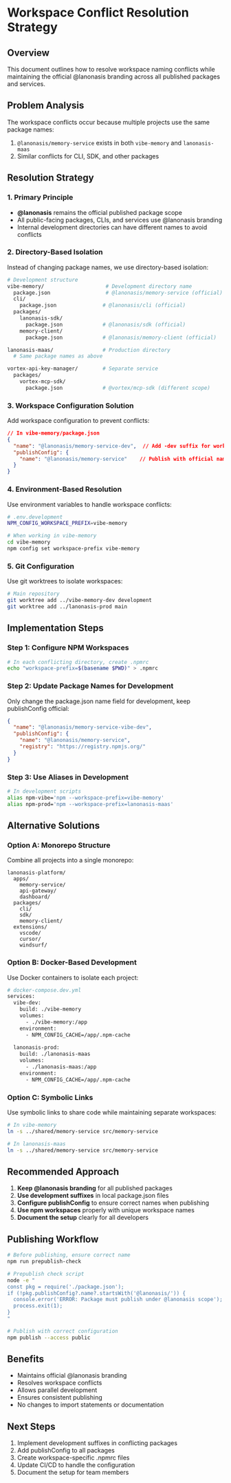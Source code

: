 # Workspace Conflict Resolution Strategy

## Overview
This document outlines how to resolve workspace naming conflicts while maintaining the official @lanonasis branding across all published packages and services.

## Problem Analysis
The workspace conflicts occur because multiple projects use the same package names:
1. `@lanonasis/memory-service` exists in both `vibe-memory` and `lanonasis-maas`
2. Similar conflicts for CLI, SDK, and other packages

## Resolution Strategy

### 1. **Primary Principle**
- **@lanonasis** remains the official published package scope
- All public-facing packages, CLIs, and services use @lanonasis branding
- Internal development directories can have different names to avoid conflicts

### 2. **Directory-Based Isolation**
Instead of changing package names, we use directory-based isolation:

```bash
# Development structure
vibe-memory/                    # Development directory name
  package.json                  # @lanonasis/memory-service (official)
  cli/
    package.json               # @lanonasis/cli (official)
  packages/
    lanonasis-sdk/
      package.json             # @lanonasis/sdk (official)
    memory-client/
      package.json             # @lanonasis/memory-client (official)

lanonasis-maas/                # Production directory
  # Same package names as above

vortex-api-key-manager/        # Separate service
  packages/
    vortex-mcp-sdk/
      package.json             # @vortex/mcp-sdk (different scope)
```

### 3. **Workspace Configuration Solution**

Add workspace configuration to prevent conflicts:

```json
// In vibe-memory/package.json
{
  "name": "@lanonasis/memory-service-dev",  // Add -dev suffix for workspace
  "publishConfig": {
    "name": "@lanonasis/memory-service"    // Publish with official name
  }
}
```

### 4. **Environment-Based Resolution**

Use environment variables to handle workspace conflicts:

```bash
# .env.development
NPM_CONFIG_WORKSPACE_PREFIX=vibe-memory

# When working in vibe-memory
cd vibe-memory
npm config set workspace-prefix vibe-memory
```

### 5. **Git Configuration**

Use git worktrees to isolate workspaces:

```bash
# Main repository
git worktree add ../vibe-memory-dev development
git worktree add ../lanonasis-prod main
```

## Implementation Steps

### Step 1: Configure NPM Workspaces
```bash
# In each conflicting directory, create .npmrc
echo "workspace-prefix=$(basename $PWD)" > .npmrc
```

### Step 2: Update Package Names for Development
Only change the package.json name field for development, keep publishConfig official:

```json
{
  "name": "@lanonasis/memory-service-vibe-dev",
  "publishConfig": {
    "name": "@lanonasis/memory-service",
    "registry": "https://registry.npmjs.org/"
  }
}
```

### Step 3: Use Aliases in Development
```bash
# In development scripts
alias npm-vibe='npm --workspace-prefix=vibe-memory'
alias npm-prod='npm --workspace-prefix=lanonasis-maas'
```

## Alternative Solutions

### Option A: Monorepo Structure
Combine all projects into a single monorepo:
```
lanonasis-platform/
  apps/
    memory-service/
    api-gateway/
    dashboard/
  packages/
    cli/
    sdk/
    memory-client/
  extensions/
    vscode/
    cursor/
    windsurf/
```

### Option B: Docker-Based Development
Use Docker containers to isolate each project:
```dockerfile
# docker-compose.dev.yml
services:
  vibe-dev:
    build: ./vibe-memory
    volumes:
      - ./vibe-memory:/app
    environment:
      - NPM_CONFIG_CACHE=/app/.npm-cache
  
  lanonasis-prod:
    build: ./lanonasis-maas
    volumes:
      - ./lanonasis-maas:/app
    environment:
      - NPM_CONFIG_CACHE=/app/.npm-cache
```

### Option C: Symbolic Links
Use symbolic links to share code while maintaining separate workspaces:
```bash
# In vibe-memory
ln -s ../shared/memory-service src/memory-service

# In lanonasis-maas  
ln -s ../shared/memory-service src/memory-service
```

## Recommended Approach

1. **Keep @lanonasis branding** for all published packages
2. **Use development suffixes** in local package.json files
3. **Configure publishConfig** to ensure correct names when publishing
4. **Use npm workspaces** properly with unique workspace names
5. **Document the setup** clearly for all developers

## Publishing Workflow

```bash
# Before publishing, ensure correct name
npm run prepublish-check

# Prepublish check script
node -e "
const pkg = require('./package.json');
if (!pkg.publishConfig?.name?.startsWith('@lanonasis/')) {
  console.error('ERROR: Package must publish under @lanonasis scope');
  process.exit(1);
}
"

# Publish with correct configuration
npm publish --access public
```

## Benefits
- Maintains official @lanonasis branding
- Resolves workspace conflicts
- Allows parallel development
- Ensures consistent publishing
- No changes to import statements or documentation

## Next Steps
1. Implement development suffixes in conflicting packages
2. Add publishConfig to all packages
3. Create workspace-specific .npmrc files
4. Update CI/CD to handle the configuration
5. Document the setup for team members